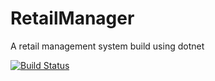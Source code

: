# RetailManager
A retail management system build using dotnet

[![Build Status](https://yehanghan.visualstudio.com/RetailManager/_apis/build/status/Standard%20Continuous%20Integration%20Build?branchName=master)](https://yehanghan.visualstudio.com/RetailManager/_build/latest?definitionId=2&branchName=master)

